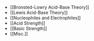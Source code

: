 - [[Bronsted-Lowry Acid-Base Theory]]
- [[Lewis Acid-Base Theory]]
- [[Nucleophiles and Electrophiles]]
- [[Acid Strength]]
- [[Basic Strength]]
- [[Misc.]]
